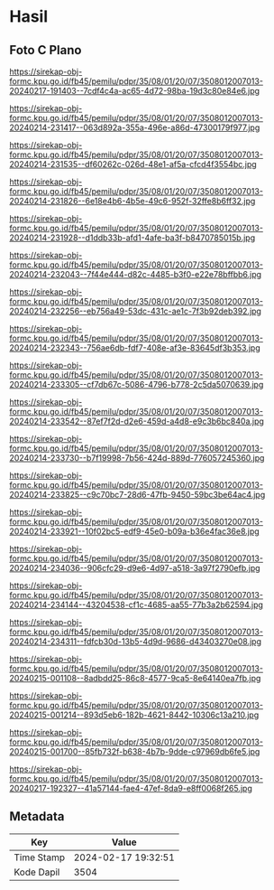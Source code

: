 # Hasil

## Foto C Plano

https://sirekap-obj-formc.kpu.go.id/fb45/pemilu/pdpr/35/08/01/20/07/3508012007013-20240217-191403--7cdf4c4a-ac65-4d72-98ba-19d3c80e84e6.jpg

https://sirekap-obj-formc.kpu.go.id/fb45/pemilu/pdpr/35/08/01/20/07/3508012007013-20240214-231417--063d892a-355a-496e-a86d-47300179f977.jpg

https://sirekap-obj-formc.kpu.go.id/fb45/pemilu/pdpr/35/08/01/20/07/3508012007013-20240214-231535--df60262c-026d-48e1-af5a-cfcd4f3554bc.jpg

https://sirekap-obj-formc.kpu.go.id/fb45/pemilu/pdpr/35/08/01/20/07/3508012007013-20240214-231826--6e18e4b6-4b5e-49c6-952f-32ffe8b6ff32.jpg

https://sirekap-obj-formc.kpu.go.id/fb45/pemilu/pdpr/35/08/01/20/07/3508012007013-20240214-231928--d1ddb33b-afd1-4afe-ba3f-b8470785015b.jpg

https://sirekap-obj-formc.kpu.go.id/fb45/pemilu/pdpr/35/08/01/20/07/3508012007013-20240214-232043--7f44e444-d82c-4485-b3f0-e22e78bffbb6.jpg

https://sirekap-obj-formc.kpu.go.id/fb45/pemilu/pdpr/35/08/01/20/07/3508012007013-20240214-232256--eb756a49-53dc-431c-ae1c-7f3b92deb392.jpg

https://sirekap-obj-formc.kpu.go.id/fb45/pemilu/pdpr/35/08/01/20/07/3508012007013-20240214-232343--756ae6db-fdf7-408e-af3e-83645df3b353.jpg

https://sirekap-obj-formc.kpu.go.id/fb45/pemilu/pdpr/35/08/01/20/07/3508012007013-20240214-233305--cf7db67c-5086-4796-b778-2c5da5070639.jpg

https://sirekap-obj-formc.kpu.go.id/fb45/pemilu/pdpr/35/08/01/20/07/3508012007013-20240214-233542--87ef7f2d-d2e6-459d-a4d8-e9c3b6bc840a.jpg

https://sirekap-obj-formc.kpu.go.id/fb45/pemilu/pdpr/35/08/01/20/07/3508012007013-20240214-233730--b7f19998-7b56-424d-889d-776057245360.jpg

https://sirekap-obj-formc.kpu.go.id/fb45/pemilu/pdpr/35/08/01/20/07/3508012007013-20240214-233825--c9c70bc7-28d6-47fb-9450-59bc3be64ac4.jpg

https://sirekap-obj-formc.kpu.go.id/fb45/pemilu/pdpr/35/08/01/20/07/3508012007013-20240214-233921--10f02bc5-edf9-45e0-b09a-b36e4fac36e8.jpg

https://sirekap-obj-formc.kpu.go.id/fb45/pemilu/pdpr/35/08/01/20/07/3508012007013-20240214-234036--906cfc29-d9e6-4d97-a518-3a97f2790efb.jpg

https://sirekap-obj-formc.kpu.go.id/fb45/pemilu/pdpr/35/08/01/20/07/3508012007013-20240214-234144--43204538-cf1c-4685-aa55-77b3a2b62594.jpg

https://sirekap-obj-formc.kpu.go.id/fb45/pemilu/pdpr/35/08/01/20/07/3508012007013-20240214-234311--fdfcb30d-13b5-4d9d-9686-d43403270e08.jpg

https://sirekap-obj-formc.kpu.go.id/fb45/pemilu/pdpr/35/08/01/20/07/3508012007013-20240215-001108--8adbdd25-86c8-4577-9ca5-8e64140ea7fb.jpg

https://sirekap-obj-formc.kpu.go.id/fb45/pemilu/pdpr/35/08/01/20/07/3508012007013-20240215-001214--893d5eb6-182b-4621-8442-10306c13a210.jpg

https://sirekap-obj-formc.kpu.go.id/fb45/pemilu/pdpr/35/08/01/20/07/3508012007013-20240215-001700--85fb732f-b638-4b7b-9dde-c97969db6fe5.jpg

https://sirekap-obj-formc.kpu.go.id/fb45/pemilu/pdpr/35/08/01/20/07/3508012007013-20240217-192327--41a57144-fae4-47ef-8da9-e8ff0068f265.jpg


## Metadata

| Key        | Value               |
| ---------- | ------------------- |
| Time Stamp | 2024-02-17 19:32:51 |
| Kode Dapil | 3504                |



